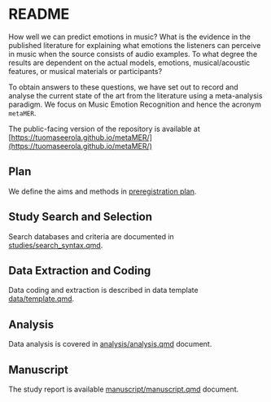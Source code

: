 # README

How well we can predict emotions in music? What is the evidence in the published literature for explaining what emotions the listeners can perceive in music when the source consists of audio examples. To what degree the results are dependent on the actual models, emotions, musical/acoustic features, or musical materials or participants?

To obtain answers to these questions, we have set out to record and analyse the current state of the art from the literature using a meta-analysis paradigm. We focus on Music Emotion Recognition and hence the acronym `metaMER`.

The public-facing version of the repository is available at
[https://tuomaseerola.github.io/metaMER/](https://tuomaseerola.github.io/metaMER/)


## Plan

We define the aims and methods in [preregistration plan](preregistration/preregistration.qmd).

## Study Search and Selection

Search databases and criteria are documented in [studies/search_syntax.qmd](studies/search_syntax.qmd).

## Data Extraction and Coding

Data coding and extraction is described in data template [data/template.qmd](data/template.qmd). 

## Analysis

Data analysis is covered in [analysis/analysis.qmd](analysis/analysis.qmd) document.

## Manuscript

The study report is available [manuscript/manuscript.qmd](manuscript/manuscript.qmd) document.

